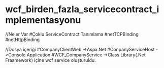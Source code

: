 # wcf_birden_fazla_servicecontract_implementasyonu
 //Neler Var
 #Çoklu ServiceContract Tanımlama 
 #netTCPBinding #netHttpBinding  
 
 //Dosya içeriği 
 #CompanyClientWeb ->Aspx.Net 
 #ConpanyServiceHost ->Console Application 
 #WCF_CompanyService ->Class Library(.Net Fraamework) içine wcf service oluşturuldu.
